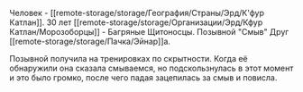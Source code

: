 Человек - [[remote-storage/storage/География/Страны/Эрд/К'фур Катлан]]. 30 лет
[[remote-storage/storage/Организации/Эрд/Кфур Катлан/Морозоборцы]] - Багряные Щитоносцы. Позывной "Смыв"
Друг [[remote-storage/storage/Пачка/Эйнар]]а.

Позывной получила на тренировках по скрытности. Когда её обнаружили она сказала смываемся, но подскользнулась в этот момент и это было громко, после чего падая зацепилась за смыв и повисла.
